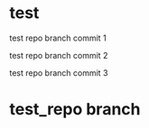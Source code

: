 # test

test  repo branch commit 1

test repo branch commit 2

test repo branch commit 3

# test_repo branch

